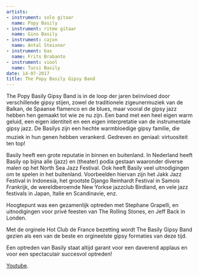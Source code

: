 ```yaml
---
artists:
- instrument: solo gitaar
  name: Popy Basily
- instrument: ritme gitaar
  name: Gino Basily
- instrument: cajon
  name: Antal Steixner
- instrument: bas
  name: Frits Brabanto
- instrument: viool
  name: Tucsi Basily
date: 14-07-2017
title: The Popy Basily Gipsy Band
---
```

The Popy Basily Gipsy Band is in de loop der jaren beïnvloed door verschillende gipsy stijen, zowel 
de traditionele zigeunermuziek van de Balkan, de Spaanse flamenco en de blues, maar vooral de gipsy 
jazz hebben hen gemaakt tot wie ze nu zijn. Een band met een heel eigen warm geluid, een eigen identiteit 
en een eigen interpretatie van de instrumentale gipsy jazz. De Basilys zijn een hechte warmbloedige 
gipsy familie, die muziek in hun genen hebben verankerd. Gedreven en geniaal: virtuositeit ten top! 

Basily heeft een grote reputatie in binnen en buitenland. In Nederland heeft Basily op bijna alle (jazz) 
en (theater) podia gestaan waaronder diverse malen op het North Sea Jazz Festival. Ook heeft Basily veel 
uitnodigingen om te spelen in het buitenland. Voorbeelden hiervan zijn het Jakk Jazz Festival in Indonesia, 
het grootste Django Reinhardt Festival in Samois Frankrijk, de wereldberoemde New Yorkse jazzclub Birdland, 
en vele jazz festivals in Japan, Italie en Scandinavie, enz. 

Hoogtepunt was een gezamenlijk optreden met Stephane Grapelli, en uitnodigingen voor privé feesten van The Rolling 
Stones, en Jeff Back in Londen. 

Met de orginele Hot Club de France bezetting wordt The Basily Gipsy Band gezien als een van de beste en orgineelste 
gipsy formaties van deze tijd. 

Een optreden van Basily staat altijd garant voor een daverend applaus en voor een spectaculair succesvol optreden!

[Youtube](https://www.youtube.com/watch?v=FGRX6q9WQxE).